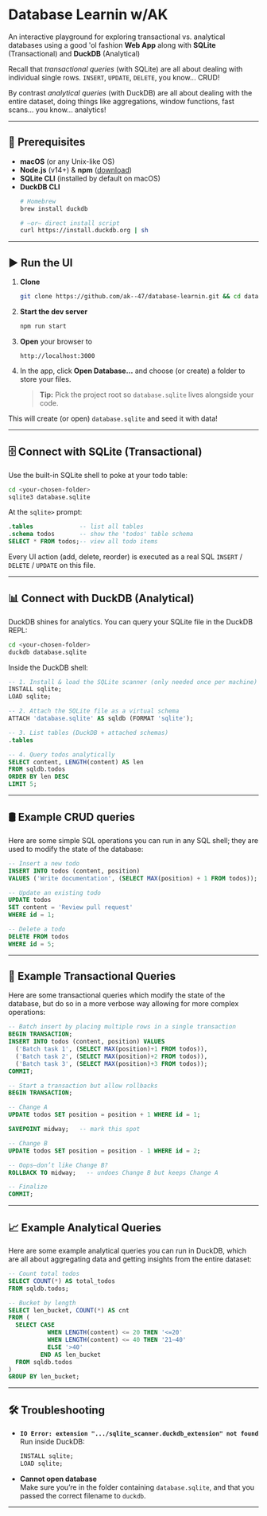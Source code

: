 # Database Learnin w/AK

An interactive playground for exploring transactional vs. analytical databases using a good 'ol fashion **Web App** along with **SQLite** (Transactional) and **DuckDB** (Analytical)

Recall that *transactional queries* (with SQLite) are all about dealing with individual single rows. `INSERT`, `UPDATE`, `DELETE`, you know... CRUD!

By contrast *analytical queries* (with DuckDB) are all about dealing with the entire dataset, doing things like aggregations, window functions, fast scans... you know... analytics!


---

## 🔧 Prerequisites

- **macOS** (or any Unix-like OS)  
- **Node.js** (v14+) & **npm**  ([download](https://nodejs.org/en/download/))  
- **SQLite CLI** (installed by default on macOS)  
- **DuckDB CLI**  
  ```bash
  # Homebrew
  brew install duckdb

  # —or— direct install script
  curl https://install.duckdb.org | sh
  ```
---

## ▶️ Run the UI

1. **Clone**  
   ```bash
   git clone https://github.com/ak--47/database-learnin.git && cd database-learnin
   ```
2. **Start the dev server**  
   ```bash
   npm run start
   ```
3. **Open** your browser to  
   ```
   http://localhost:3000
   ```
4. In the app, click **Open Database…** and choose (or create) a folder to store your files.  
   > **Tip:** Pick the project root so `database.sqlite` lives alongside your code.

This will create (or open) `database.sqlite` and seed it with data!

---

## 🗄️ Connect with SQLite (Transactional)

Use the built-in SQLite shell to poke at your todo table:

```bash
cd <your-chosen-folder>
sqlite3 database.sqlite
```

At the `sqlite>` prompt:

```sql
.tables             -- list all tables
.schema todos       -- show the 'todos' table schema
SELECT * FROM todos;-- view all todo items
```

Every UI action (add, delete, reorder) is executed as a real SQL `INSERT` / `DELETE` / `UPDATE` on this file.

---

## 📊 Connect with DuckDB (Analytical)

DuckDB shines for analytics. You can query your SQLite file in the DuckDB REPL:

```bash
cd <your-chosen-folder>
duckdb database.sqlite
```

Inside the DuckDB shell:

```sql
-- 1. Install & load the SQLite scanner (only needed once per machine)
INSTALL sqlite;  
LOAD sqlite;     

-- 2. Attach the SQLite file as a virtual schema
ATTACH 'database.sqlite' AS sqldb (FORMAT 'sqlite');

-- 3. List tables (DuckDB + attached schemas)
.tables         

-- 4. Query todos analytically
SELECT content, LENGTH(content) AS len
FROM sqldb.todos
ORDER BY len DESC
LIMIT 5;
```

---

## 🛢 Example CRUD queries

Here are some simple SQL operations you can run in any SQL shell; they are used to modify the state of the database:

```sql
-- Insert a new todo
INSERT INTO todos (content, position)
VALUES ('Write documentation', (SELECT MAX(position) + 1 FROM todos));

-- Update an existing todo
UPDATE todos
SET content = 'Review pull request'
WHERE id = 1;

-- Delete a todo
DELETE FROM todos
WHERE id = 5;
```
---

## 💾 Example Transactional Queries

Here are some transactional queries which modify the state of the database, but do so in a more verbose way allowing for more complex operations:


```sql
-- Batch insert by placing multiple rows in a single transaction
BEGIN TRANSACTION;
INSERT INTO todos (content, position) VALUES
  ('Batch task 1', (SELECT MAX(position)+1 FROM todos)),
  ('Batch task 2', (SELECT MAX(position)+2 FROM todos)),
  ('Batch task 3', (SELECT MAX(position)+3 FROM todos));
COMMIT;
```

```sql
-- Start a transaction but allow rollbacks
BEGIN TRANSACTION;

-- Change A
UPDATE todos SET position = position + 1 WHERE id = 1;

SAVEPOINT midway;   -- mark this spot

-- Change B
UPDATE todos SET position = position - 1 WHERE id = 2;

-- Oops—don’t like Change B?
ROLLBACK TO midway;   -- undoes Change B but keeps Change A

-- Finalize
COMMIT;
```

---

## 📈 Example Analytical Queries

Here are some example analytical queries you can run in DuckDB, which are all about aggregating data and getting insights from the entire dataset:

```sql
-- Count total todos
SELECT COUNT(*) AS total_todos
FROM sqldb.todos;

-- Bucket by length
SELECT len_bucket, COUNT(*) AS cnt
FROM (
  SELECT CASE
           WHEN LENGTH(content) <= 20 THEN '<=20'
           WHEN LENGTH(content) <= 40 THEN '21–40'
           ELSE '>40'
         END AS len_bucket
  FROM sqldb.todos
)
GROUP BY len_bucket;
```

---

## 🛠 Troubleshooting

- **`IO Error: extension ".../sqlite_scanner.duckdb_extension" not found`**  
  Run inside DuckDB:
  ```sql
  INSTALL sqlite;
  LOAD sqlite;
  ```
- **Cannot open database**  
  Make sure you’re in the folder containing `database.sqlite`, and that you passed the correct filename to `duckdb`.
---

